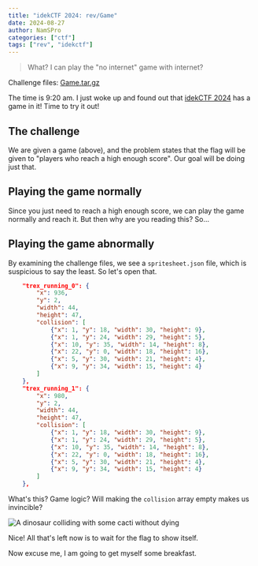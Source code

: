 ```yaml
---
title: "idekCTF 2024: rev/Game"
date: 2024-08-27
author: NamSPro
categories: ["ctf"]
tags: ["rev", "idekctf"]
---
```


> What? I can play the "no internet" game with internet?

Challenge files: [Game.tar.gz](https://nazunacord.net/2Blf4C8h5OA9.gz)

The time is 9:20 am. I just woke up and found out that [idekCTF 2024](https://ctf.idek.team/) has a game in it!
Time to try it out!

## The challenge

We are given a game (above), and the problem states that the flag will be given to
"players who reach a high enough score". Our goal will be doing just that.

## Playing the game normally

Since you just need to reach a high enough score, we can play the game normally
and reach it. But then why are you reading this? So...

## Playing the game abnormally

By examining the challenge files, we see a `spritesheet.json` file, which is
suspicious to say the least. So let's open that.

```json
    "trex_running_0": {
        "x": 936,
        "y": 2,
        "width": 44,
        "height": 47,
        "collision": [
            {"x": 1, "y": 18, "width": 30, "height": 9},
            {"x": 1, "y": 24, "width": 29, "height": 5},
            {"x": 10, "y": 35, "width": 14, "height": 8},
            {"x": 22, "y": 0, "width": 18, "height": 16},
            {"x": 5, "y": 30, "width": 21, "height": 4},
            {"x": 9, "y": 34, "width": 15, "height": 4}
        ]
    },
    "trex_running_1": {
        "x": 980,
        "y": 2,
        "width": 44,
        "height": 47,
        "collision": [
            {"x": 1, "y": 18, "width": 30, "height": 9},
            {"x": 1, "y": 24, "width": 29, "height": 5},
            {"x": 10, "y": 35, "width": 14, "height": 8},
            {"x": 22, "y": 0, "width": 18, "height": 16},
            {"x": 5, "y": 30, "width": 21, "height": 4},
            {"x": 9, "y": 34, "width": 15, "height": 4}
        ]
    },
```

What's this? Game logic? Will making the `collision` array empty makes us invincible?

<div class="flex flex-wrap justify-evenly gap-y-2">
    <img src="https://nazunacord.net/rrf2vNi26VTH.png" alt="A dinosaur colliding with some cacti without dying">
</div>

Nice! All that's left now is to wait for the flag to show itself.

Now excuse me, I am going to get myself some breakfast.